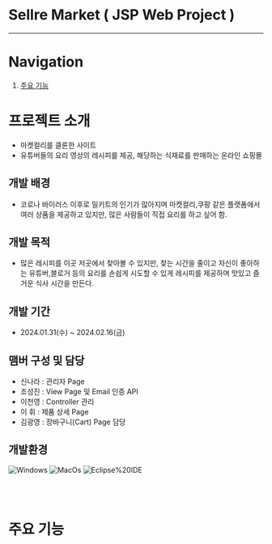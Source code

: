 # Sellre Market ( JSP Web Project )
----

# Navigation
1. [주요 기능](#주요-기능)


# 프로젝트 소개 
 * 마켓컬리를 클론한 사이트
 * 유튜버들의 요리 영상의 레시피를 제공, 해당하는 식재료를 판매하는 온라인 쇼핑몰

## 개발 배경
 * 코로나 바이러스 이후로 밀키트의 인기가 많아지며 마켓컬리,쿠팡 같은 플랫폼에서 여러 상품을 제공하고 있지만, 많은 사람들이 직접 요리를 하고 싶어 함.

## 개발 목적
 * 많은 레시피를 이곳 저곳에서 찾아볼 수 있지만, 찾는 시간을 줄이고 자신이 좋아하는 유튜버,블로거 등의 요리를 손쉽게 시도할 수 있게 레시피를 제공하며 맛있고 즐거운 식사 시간을 만든다.


 ## 개발 기간
 * 2024.01.31(수) ~ 2024.02.16(금)


 ## 맴버 구성 및 담당
 *  신나라 : 관리자 Page
 *  조성진 : View Page 및 Email 인증 API
 *  이천영 : Controller 관리
 *  이 휘 : 제품 상세 Page
 *  김광영 : 장바구니(Cart) Page 담당

 
 ## 개발환경
![Windows](https://img.shields.io/badge/Windows-0078D4.svg?&style=for-the-badge&logo=Windows&logoColor=white)
![MacOs](https://img.shields.io/badge/Mac%20Os-8D8D8D.svg?&style=for-the-badge&logo=MacOs&logoColor=white)
![Eclipse%20IDE](https://img.shields.io/badge/Eclipse%20IDE-2C2255.svg?&style=for-the-badge&logo=Eclipse%20IDE&logoColor=white)

<br><br>
# 주요 기능
